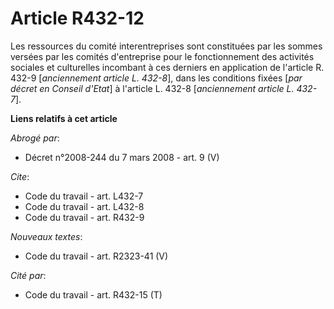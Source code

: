 # Article R432-12

Les ressources du comité interentreprises sont constituées par les sommes versées par les comités d'entreprise pour le
fonctionnement des activités sociales et culturelles incombant à ces derniers en application de l'article R. 432-9
[*anciennement article L. 432-8*], dans les conditions fixées [*par décret en Conseil d'Etat*] à l'article L. 432-8
[*anciennement article L. 432-7*].

**Liens relatifs à cet article**

_Abrogé par_:

  - Décret n°2008-244 du 7 mars 2008 - art. 9 (V)

_Cite_:

  - Code du travail - art. L432-7
  - Code du travail - art. L432-8
  - Code du travail - art. R432-9

_Nouveaux textes_:

  - Code du travail - art. R2323-41 (V)

_Cité par_:

  - Code du travail - art. R432-15 (T)
